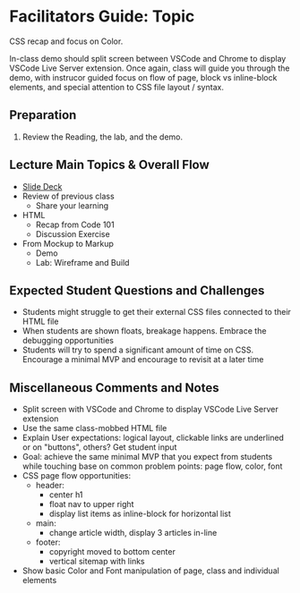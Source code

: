 # Facilitators Guide: Topic

CSS recap and focus on Color.  

In-class demo should split screen between VSCode and Chrome to display VSCode Live Server extension.  Once again, class will guide you through the demo, with instrucor guided focus on flow of page, block vs inline-block elements, and special attention to CSS file layout / syntax.

## Preparation

1. Review the Reading, the lab, and the demo. 

## Lecture Main Topics & Overall Flow

- [Slide Deck](https://docs.google.com/presentation/d/1fqRciBUntW3-TPtmoat7zIe7v5sXNJI8I0rXmNz19-o/edit)
- Review of previous class
  - Share your learning
- HTML
  - Recap from Code 101
  - Discussion Exercise
- From Mockup to Markup
  - Demo
  - Lab: Wireframe and Build

## Expected Student Questions and Challenges

- Students might struggle to get their external CSS files connected to their HTML file
- When students are shown floats, breakage happens.  Embrace the debugging opportunities
- Students will try to spend a significant amount of time on CSS.  Encourage a minimal MVP and encourage to revisit at a later time

## Miscellaneous Comments and Notes

- Split screen with VSCode and Chrome to display VSCode Live Server extension 
- Use the same class-mobbed HTML file
- Explain User expectations:  logical layout, clickable links are underlined or on "buttons", others?  Get student input
- Goal:  achieve the same minimal MVP that you expect from students while touching base on common problem points:  page flow, color, font
- CSS page flow opportunities:
  - header:
    - center h1
    - float nav to upper right
    - display list items as inline-block for horizontal list
  - main: 
    - change article width, display 3 articles in-line
  - footer: 
    - copyright moved to bottom center
    - vertical sitemap with links
- Show basic Color and Font manipulation of  page, class and individual elements